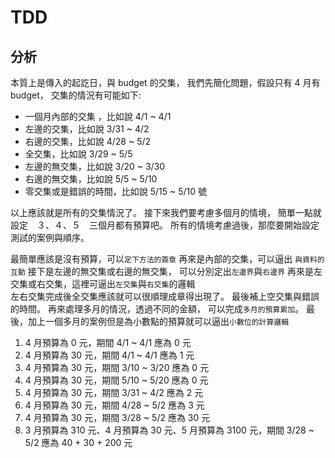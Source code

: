 # TDD

## 分析
本質上是傳入的起訖日，與 budget 的交集，
我們先簡化問題，假設只有 4 月有 budget，
交集的情況有可能如下:

 - 一個月內部的交集 ，比如說 4/1 ~ 4/1
 - 左邊的交集，比如說 3/31 ~ 4/2
 - 右邊的交集，比如說 4/28 ~ 5/2
 - 全交集，比如說 3/29 ~ 5/5
 - 左邊的無交集，比如說 3/20 ~ 3/30
 - 右邊的無交集，比如說 5/5 ~ 5/10
 - 零交集或是錯誤的時間，比如說 5/15 ~ 5/10 號
 
以上應該就是所有的交集情況了。
接下來我們要考慮多個月的情境，
簡單一點就設定　３、４、５　三個月都有預算吧。
所有的情境考慮過後，那麼要開始設定測試的案例與順序。

最簡單應該是沒有預算，可以`定下方法的簽章`
再來是內部的交集，可以逼出 `與資料的互動`
接下是左邊的無交集或右邊的無交集，
可以分別定出`左邊界`與`右邊界`
再來是左交集或右交集，這裡可逼出`左交集`與`右交集`的邏輯  
左右交集完成後全交集應該就可以很順理成章得出現了。
最後補上空交集與錯誤的時間。
再來處理多月的情況，透過不同的金額，
可以完成`多月的預算累加`。
最後，加上一個多月的案例但是為小數點的預算就可以逼出`小數位的計算邏輯`

1. 4 月預算為 0 元，期間 4/1 ~ 4/1 應為 0 元
1. 4 月預算為 30 元，期間 4/1 ~ 4/1 應為 1 元
5. 4 月預算為 30 元，期間 3/10 ~ 3/20 應為 0 元
6. 4 月預算為 30 元，期間 5/10 ~ 5/20 應為 0 元
2. 4 月預算為 30 元，期間 3/31 ~ 4/2 應為 2 元
3. 4 月預算為 30 元，期間 4/28 ~ 5/2 應為 3 元
4. 4 月預算為 30 元，期間 3/28 ~ 5/2 應為 30 元
7. 3 月預算為 310 元、4 月預算為 30 元、5 月預算為 3100 元，期間 3/28 ~ 5/2 應為 40 + 30 + 200 元
